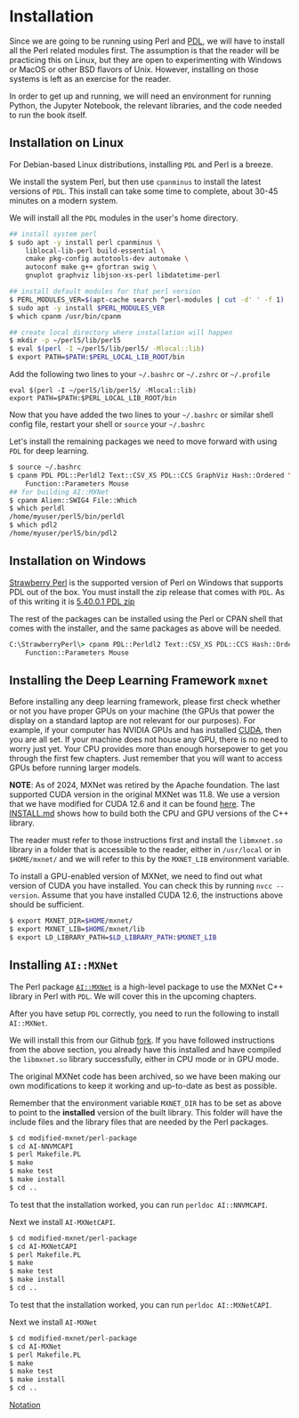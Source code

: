 # Installation

Since we are going to be running using Perl and [PDL](https://pdl.perl.org), we
will have to install all the Perl related modules first. The assumption is that
the reader will be practicing this on Linux, but they are open to experimenting
with Windows or MacOS or other BSD flavors of Unix. However, installing on those
systems is left as an exercise for the reader.


In order to get up and running, we will need an environment for running Python,
the Jupyter Notebook, the relevant libraries, and the code needed to run the
book itself.

## Installation on Linux

For Debian-based Linux distributions, installing `PDL` and Perl is a breeze.

We install the system Perl, but then use `cpanminus` to install the latest
versions of `PDL`. This install can take some time to complete, about 30-45
minutes on a modern system.

We will install all the `PDL` modules in the user's home directory.

```bash
## install system perl
$ sudo apt -y install perl cpanminus \
    liblocal-lib-perl build-essential \
    cmake pkg-config autotools-dev automake \
    autoconf make g++ gfortran swig \
    gnuplot graphviz libjson-xs-perl libdatetime-perl

## install default modules for that perl version
$ PERL_MODULES_VER=$(apt-cache search ^perl-modules | cut -d' ' -f 1)
$ sudo apt -y install $PERL_MODULES_VER
$ which cpanm /usr/bin/cpanm

## create local directory where installation will happen
$ mkdir -p ~/perl5/lib/perl5
$ eval $(perl -I ~/perl5/lib/perl5/ -Mlocal::lib)
$ export PATH=$PATH:$PERL_LOCAL_LIB_ROOT/bin
```

Add the following two lines to your `~/.bashrc` or `~/.zshrc` or `~/.profile`

```text
eval $(perl -I ~/perl5/lib/perl5/ -Mlocal::lib)
export PATH=$PATH:$PERL_LOCAL_LIB_ROOT/bin
```

Now that you have added the two lines to your `~/.bashrc` or similar shell
config file, restart your shell or `source` your `~/.bashrc`

Let's install the remaining packages we need to move forward with using `PDL`
for deep learning.

```bash
$ source ~/.bashrc
$ cpanm PDL PDL::Perldl2 Text::CSV_XS PDL::CCS GraphViz Hash::Ordered \
    Function::Parameters Mouse
## for building AI::MXNet
$ cpanm Alien::SWIG4 File::Which
$ which perldl
/home/myuser/perl5/bin/perldl
$ which pdl2
/home/myuser/perl5/bin/pdl2
```

## Installation on Windows

[Strawberry Perl](https://strawberryperl.com/) is the supported version of Perl
on Windows that supports PDL out of the box. You must install the zip release
that comes with `PDL`. As of this writing it is
[ 5.40.0.1 PDL zip ](https://github.com/StrawberryPerl/Perl-Dist-Strawberry/releases/download/SP_54001_64bit_UCRT/strawberry-perl-5.40.0.1-64bit-PDL.zip)

The rest of the packages can be installed using the Perl or CPAN shell that
comes with the installer, and the same packages as above will be needed.

```cmd
C:\StrawberryPerl\> cpanm PDL::Perldl2 Text::CSV_XS PDL::CCS Hash::Ordered \
    Function::Parameters Mouse
```

## Installing the Deep Learning Framework `mxnet`

Before installing any deep learning framework, please first check whether or not
you have proper GPUs on your machine (the GPUs that power the display on a
standard laptop are not relevant for our purposes).  For example, if your
computer has NVIDIA GPUs and has installed
[CUDA](https://developer.nvidia.com/cuda-downloads), then you are all set.  If
your machine does not house any GPU, there is no need to worry just yet.  Your
CPU provides more than enough horsepower to get you through the first few
chapters.  Just remember that you will want to access GPUs before running larger
models.

**NOTE**: As of 2024, MXNet was retired by the Apache foundation. The last
supported CUDA version in the original MXNet was 11.8. We use a version that we
have modified for CUDA 12.6 and it can be found
[here](https://github.com/selectiveintellect/modified-mxnet). The
[INSTALL.md](https://github.com/selectiveintellect/modified-mxnet/blob/master/INSTALL.md)
shows how to build both the CPU and GPU versions of the C++ library.

The reader must refer to those instructions first and install the `libmxnet.so`
library in a folder that is accessible to the reader, either in `/usr/local` or
in `$HOME/mxnet/` and we will refer to this by the `MXNET_LIB` environment
variable.

To install a GPU-enabled version of MXNet, we need to find out what version of
CUDA you have installed.  You can check this by running `nvcc --version`.
Assume that you have installed CUDA 12.6, the instructions above should be
sufficient.

```bash
$ export MXNET_DIR=$HOME/mxnet/
$ export MXNET_LIB=$HOME/mxnet/lib
$ export LD_LIBRARY_PATH=$LD_LIBRARY_PATH:$MXNET_LIB
```

## Installing `AI::MXNet`

The Perl package [`AI::MXNet`](https://metacpan.org/pod/AI::MXNet) is a
high-level package to use the MXNet C++ library in Perl with `PDL`. We will
cover this in the upcoming chapters.

After you have setup `PDL` correctly, you need to run the following to install
`AI::MXNet`.

We will install this from our Github
[fork](https://github.com/selectiveintellect/modified-mxnet.git). If you have
followed instructions from the above section, you already have this installed
and have compiled the `libmxnet.so` library successfully, either in CPU mode or
in GPU mode.

The original MXNet code has been archived, so we have been making our own
modifications to keep it working and up-to-date as best as possible.

Remember that the environment variable `MXNET_DIR` has to be set as above to
point to the **installed** version of the built library. This folder will have
the include files and the library files that are needed by the Perl packages.

```bash
$ cd modified-mxnet/perl-package
$ cd AI-NNVMCAPI
$ perl Makefile.PL
$ make
$ make test
$ make install
$ cd ..
```
To test that the installation worked, you can run `perldoc AI::NNVMCAPI`.

Next we install `AI-MXNetCAPI`.

```bash
$ cd modified-mxnet/perl-package
$ cd AI-MXNetCAPI
$ perl Makefile.PL
$ make
$ make test
$ make install
$ cd ..
```
To test that the installation worked, you can run `perldoc AI::MXNetCAPI`.

Next we install `AI-MXNet`

```bash
$ cd modified-mxnet/perl-package
$ cd AI-MXNet
$ perl Makefile.PL
$ make
$ make test
$ make install
$ cd ..
```

[Notation](../chapter_notation/index.md)
